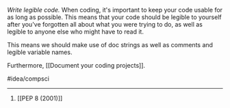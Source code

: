 *Write legible code.* When coding, it's important to keep your code usable for as long as possible. This means that your code should be legible to yourself after you've forgotten all about what you were trying to do, as well as legible to anyone else who might have to read it.

This means we should make use of doc strings as well as comments and legible variable names. 

Furthermore, [[Document your coding projects]]. 

#idea/compsci 

---
1. [[PEP 8 (2001)]]